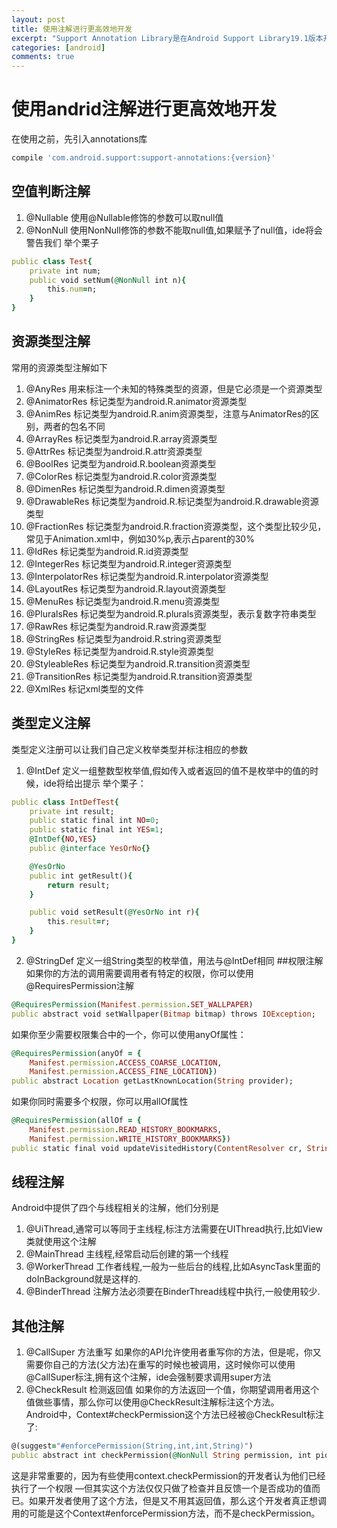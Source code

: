 ```yaml
---
layout: post
title: 使用注解进行更高效地开发
excerpt: "Support Annotation Library是在Android Support Library19.1版本开始引入的一个全新的函数包，它包含了诸多有用的元注解。用来帮助开发者在编译期间发现可能存在的bug。Support Library本身也使用Annotations Library提供的注解来完善Library的代码质量。使用Annotation库对我们的代码进行标注，可以由ide替我们检查一些语法问题，减少代码出错的概率，同时也可以提醒其他使用者这些代码的注意点。"
categories: [android]
comments: true
---
```


# 使用andrid注解进行更高效地开发
在使用之前，先引入annotations库
```Ruby
compile 'com.android.support:support-annotations:{version}'
```
## 空值判断注解
1. @Nullable
使用@Nullable修饰的参数可以取null值
2. @NonNull
使用NonNull修饰的参数不能取null值,如果赋予了null值，ide将会警告我们
举个栗子
```Ruby
public class Test{
	private int num;
	public void setNum(@NonNull int n){
		this.num=n;
	}
}
```

## 资源类型注解
常用的资源类型注解如下
1. @AnyRes
用来标注一个未知的特殊类型的资源，但是它必须是一个资源类型
2. @AnimatorRes
标记类型为android.R.animator资源类型
3. @AnimRes
标记类型为android.R.anim资源类型，注意与AnimatorRes的区别，两者的包名不同
4. @ArrayRes 
标记类型为android.R.array资源类型
5. @AttrRes
标记类型为android.R.attr资源类型
6. @BoolRes
记类型为android.R.boolean资源类型
7. @ColorRes 
标记类型为android.R.color资源类型
8. @DimenRes 
标记类型为android.R.dimen资源类型
9. @DrawableRes 
标记类型为android.R.标记类型为android.R.drawable资源类型
10. @FractionRes 
标记类型为android.R.fraction资源类型，这个类型比较少见，常见于Animation.xml中，例如30%p,表示占parent的30%
11. @IdRes 
标记类型为android.R.id资源类型
12. @IntegerRes 
标记类型为android.R.integer资源类型
13. @InterpolatorRes 
标记类型为android.R.interpolator资源类型
14. @LayoutRes 
标记类型为android.R.layout资源类型
15. @MenuRes 
标记类型为android.R.menu资源类型
16. @PluralsRes 
标记类型为android.R.plurals资源类型，表示复数字符串类型
17. @RawRes 
标记类型为android.R.raw资源类型
18. @StringRes 
标记类型为android.R.string资源类型
19. @StyleRes 
标记类型为android.R.style资源类型
20. @StyleableRes 
标记类型为android.R.transition资源类型
21. @TransitionRes 
标记类型为android.R.transition资源类型
22. @XmlRes
标记xml类型的文件

## 类型定义注解
类型定义注册可以让我们自己定义枚举类型并标注相应的参数
1. @IntDef
定义一组整数型枚举值,假如传入或者返回的值不是枚举中的值的时候，ide将给出提示
举个栗子：
```ruby
public class IntDefTest{
	private int result;
	public static final int NO=0;
	public static final int YES=1;
	@IntDef{NO,YES}
	public @interface YesOrNo{}

	@YesOrNo
	public int getResult(){
		return result;
	}

	public void setResult(@YesOrNo int r){
		this.result=r;
	}
}
```
2. @StringDef
定义一组String类型的枚举值，用法与@IntDef相同
##权限注解
如果你的方法的调用需要调用者有特定的权限，你可以使用@RequiresPermission注解
```Ruby
@RequiresPermission(Manifest.permission.SET_WALLPAPER)
public abstract void setWallpaper(Bitmap bitmap) throws IOException;
```
如果你至少需要权限集合中的一个，你可以使用anyOf属性：
```Ruby
@RequiresPermission(anyOf = {
    Manifest.permission.ACCESS_COARSE_LOCATION,
    Manifest.permission.ACCESS_FINE_LOCATION})
public abstract Location getLastKnownLocation(String provider);
```
如果你同时需要多个权限，你可以用allOf属性
```ruby
@RequiresPermission(allOf = {
    Manifest.permission.READ_HISTORY_BOOKMARKS,
    Manifest.permission.WRITE_HISTORY_BOOKMARKS})
public static final void updateVisitedHistory(ContentResolver cr, String url, boolean real);
```

## 线程注解
Android中提供了四个与线程相关的注解，他们分别是
1. @UiThread,通常可以等同于主线程,标注方法需要在UIThread执行,比如View类就使用这个注解
2. @MainThread 主线程,经常启动后创建的第一个线程
3. @WorkerThread 工作者线程,一般为一些后台的线程,比如AsyncTask里面的doInBackground就是这样的.
4. @BinderThread 注解方法必须要在BinderThread线程中执行,一般使用较少. 

## 其他注解
1. @CallSuper 方法重写
如果你的API允许使用者重写你的方法，但是呢，你又需要你自己的方法(父方法)在重写的时候也被调用，这时候你可以使用@CallSuper标注,拥有这个注解，ide会强制要求调用super方法
2. @CheckResult 检测返回值
如果你的方法返回一个值，你期望调用者用这个值做些事情，那么你可以使用@CheckResult注解标注这个方法。  
Android中，Context#checkPermission这个方法已经被@CheckResult标注了:  
```Ruby
@(suggest="#enforcePermission(String,int,int,String)")
public abstract int checkPermission(@NonNull String permission, int pid, int uid)
```  
这是非常重要的，因为有些使用context.checkPermission的开发者认为他们已经执行了一个权限 —但其实这个方法仅仅只做了检查并且反馈一个是否成功的值而已。如果开发者使用了这个方法，但是又不用其返回值，那么这个开发者真正想调用的可能是这个Context#enforcePermission方法，而不是checkPermission。

